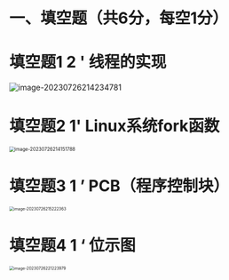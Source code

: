 # 一、填空题（共6分，每空1分）



# 填空题1 2 ' 线程的实现

<img src="https://cvp.oss-cn-shanghai.aliyuncs.com/picgo/202307262142932.png" alt="image-20230726214234781"  />



# 填空题2 1' Linux系统fork函数

<img src="https://cvp.oss-cn-shanghai.aliyuncs.com/picgo/202307262141929.png" alt="image-20230726214151788" style="zoom: 60%;" />



# 填空题3 1 ’ PCB（程序控制块）

<img src="https://cvp.oss-cn-shanghai.aliyuncs.com/picgo/202307262152434.png" alt="image-20230726215222363" style="zoom: 50%;" />



# 填空题4 1 ‘ 位示图

<img src="https://cvp.oss-cn-shanghai.aliyuncs.com/picgo/202307262212072.png" alt="image-20230726221223979" style="zoom: 50%;" />




